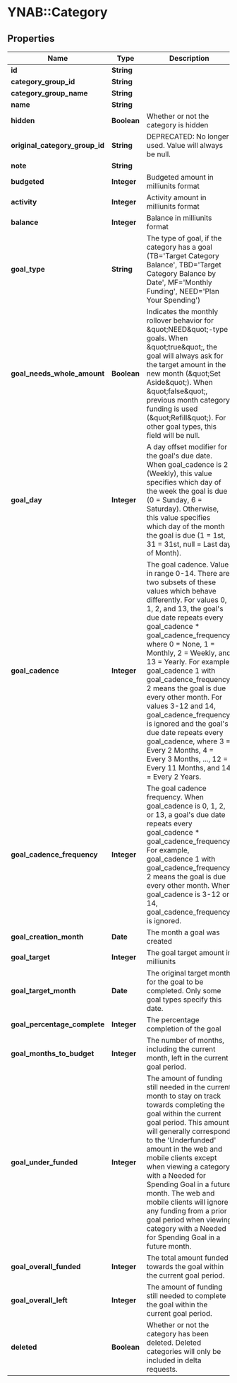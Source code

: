 # YNAB::Category

## Properties

| Name | Type | Description | Notes |
| ---- | ---- | ----------- | ----- |
| **id** | **String** |  |  |
| **category_group_id** | **String** |  |  |
| **category_group_name** | **String** |  | [optional] |
| **name** | **String** |  |  |
| **hidden** | **Boolean** | Whether or not the category is hidden |  |
| **original_category_group_id** | **String** | DEPRECATED: No longer used.  Value will always be null. | [optional] |
| **note** | **String** |  | [optional] |
| **budgeted** | **Integer** | Budgeted amount in milliunits format |  |
| **activity** | **Integer** | Activity amount in milliunits format |  |
| **balance** | **Integer** | Balance in milliunits format |  |
| **goal_type** | **String** | The type of goal, if the category has a goal (TB&#x3D;&#39;Target Category Balance&#39;, TBD&#x3D;&#39;Target Category Balance by Date&#39;, MF&#x3D;&#39;Monthly Funding&#39;, NEED&#x3D;&#39;Plan Your Spending&#39;) | [optional] |
| **goal_needs_whole_amount** | **Boolean** | Indicates the monthly rollover behavior for \&quot;NEED\&quot;-type goals. When \&quot;true\&quot;, the goal will always ask for the target amount in the new month (\&quot;Set Aside\&quot;). When \&quot;false\&quot;, previous month category funding is used (\&quot;Refill\&quot;). For other goal types, this field will be null. | [optional] |
| **goal_day** | **Integer** | A day offset modifier for the goal&#39;s due date. When goal_cadence is 2 (Weekly), this value specifies which day of the week the goal is due (0 &#x3D; Sunday, 6 &#x3D; Saturday). Otherwise, this value specifies which day of the month the goal is due (1 &#x3D; 1st, 31 &#x3D; 31st, null &#x3D; Last day of Month). | [optional] |
| **goal_cadence** | **Integer** | The goal cadence. Value in range 0-14. There are two subsets of these values which behave differently. For values 0, 1, 2, and 13, the goal&#39;s due date repeats every goal_cadence * goal_cadence_frequency, where 0 &#x3D; None, 1 &#x3D; Monthly, 2 &#x3D; Weekly, and 13 &#x3D; Yearly. For example, goal_cadence 1 with goal_cadence_frequency 2 means the goal is due every other month. For values 3-12 and 14, goal_cadence_frequency is ignored and the goal&#39;s due date repeats every goal_cadence, where 3 &#x3D; Every 2 Months, 4 &#x3D; Every 3 Months, ..., 12 &#x3D; Every 11 Months, and 14 &#x3D; Every 2 Years. | [optional] |
| **goal_cadence_frequency** | **Integer** | The goal cadence frequency. When goal_cadence is 0, 1, 2, or 13, a goal&#39;s due date repeats every goal_cadence * goal_cadence_frequency. For example, goal_cadence 1 with goal_cadence_frequency 2 means the goal is due every other month.  When goal_cadence is 3-12 or 14, goal_cadence_frequency is ignored. | [optional] |
| **goal_creation_month** | **Date** | The month a goal was created | [optional] |
| **goal_target** | **Integer** | The goal target amount in milliunits | [optional] |
| **goal_target_month** | **Date** | The original target month for the goal to be completed.  Only some goal types specify this date. | [optional] |
| **goal_percentage_complete** | **Integer** | The percentage completion of the goal | [optional] |
| **goal_months_to_budget** | **Integer** | The number of months, including the current month, left in the current goal period. | [optional] |
| **goal_under_funded** | **Integer** | The amount of funding still needed in the current month to stay on track towards completing the goal within the current goal period. This amount will generally correspond to the &#39;Underfunded&#39; amount in the web and mobile clients except when viewing a category with a Needed for Spending Goal in a future month.  The web and mobile clients will ignore any funding from a prior goal period when viewing category with a Needed for Spending Goal in a future month. | [optional] |
| **goal_overall_funded** | **Integer** | The total amount funded towards the goal within the current goal period. | [optional] |
| **goal_overall_left** | **Integer** | The amount of funding still needed to complete the goal within the current goal period. | [optional] |
| **deleted** | **Boolean** | Whether or not the category has been deleted.  Deleted categories will only be included in delta requests. |  |

